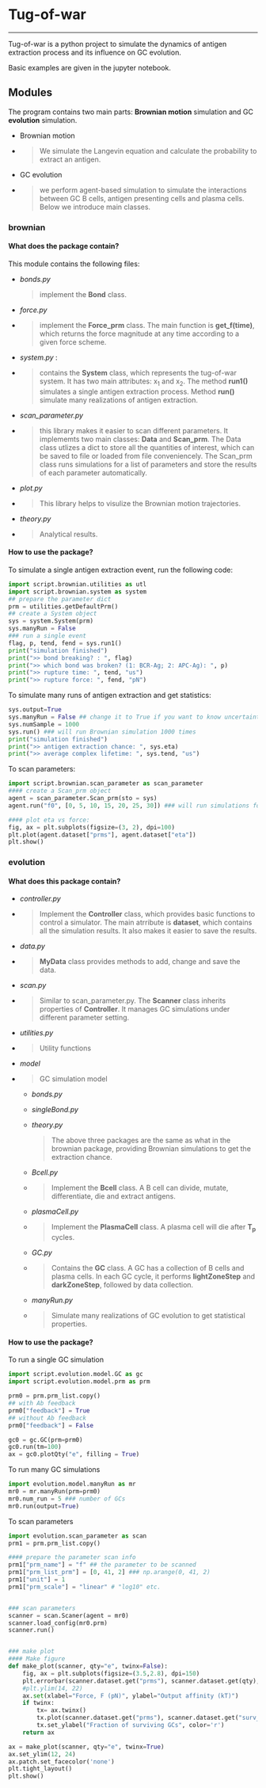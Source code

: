 # Tug-of-war

---

Tug-of-war is a python project to simulate the dynamics of antigen extraction process and its influence on GC evolution. 

Basic examples are given in the jupyter notebook.


## Modules

The program contains two main parts: **Brownian motion** simulation and GC **evolution** simulation. 

- Brownian motion

- > We simulate the Langevin equation and calculate the probability to extract an antigen. 

- GC evolution

- >  we perform agent-based simulation to simulate the interactions between GC B cells, antigen presenting cells and plasma cells. Below we introduce main classes. 



### brownian

#### What does the package contain?

This module contains the following files:

- *bonds.py* 

  > implement the **Bond** class. 

- *force.py* 

- > implement the **Force_prm** class. The main function is **get_f(time)**, which returns the force magnitude at any time according to a given force scheme. 

- *system.py* : 

- >  contains the **System** class, which represents the tug-of-war system. It has two main attributes: x<sub>1</sub> and x<sub>2</sub>. The method **run1()** simulates a single antigen extraction process. Method **run()** simulate many realizations of antigen extraction.  

- *scan_parameter.py* 

- > this library makes it easier to scan different parameters. It implememts two main classes:  **Data** and **Scan_prm**. The Data class utlizes a dict to store all the quantities of interest, which can be saved to file or loaded from file conveniencely. The Scan_prm class runs simulations for a list of parameters and store the results of each parameter automatically. 

- *plot.py* 

- > This library helps to visulize the Brownian motion trajectories. 

- *theory.py* 

- > Analytical results.



#### How to use the package?

To simulate a single antigen extraction event, run the following code:

```python
import script.brownian.utilities as utl
import script.brownian.system as system
## prepare the parameter dict
prm = utilities.getDefaultPrm()
## create a System object
sys = system.System(prm)
sys.manyRun = False
### run a single event
flag, p, tend, fend = sys.run1()
print("simulation finished")
print(">> bond breaking? : ", flag)
print(">> which bond was broken? (1: BCR-Ag; 2: APC-Ag): ", p)
print(">> rupture time: ", tend, "us")
print(">> rupture force: ", fend, "pN")
```

To simulate many runs of antigen extraction and get statistics:

```python
sys.output=True
sys.manyRun = False ## change it to True if you want to know uncertainty of eta
sys.numSample = 1000
sys.run() ### will run Brownian simulation 1000 times
print("simulation finished")
print(">> antigen extraction chance: ", sys.eta)
print(">> average complex lifetime: ", sys.tend, "us")

```

To scan parameters:

```python
import script.brownian.scan_parameter as scan_parameter
#### create a Scan_prm object
agent = scan_parameter.Scan_prm(sto = sys)
agent.run("f0", [0, 5, 10, 15, 20, 25, 30]) ### will run simulations for f0=0, 5, 10, ..., 30

#### plot eta vs force:
fig, ax = plt.subplots(figsize=(3, 2), dpi=100)
plt.plot(agent.dataset["prms"], agent.dataset["eta"])
plt.show()
```



### evolution

#### What does this package contain?

- *controller.py*

- > Implement the **Controller** class, which provides basic functions to control a simulator. The main atrribute is **dataset**, which contains all the simulation results. It also makes it easier to save the results.

- *data.py*

- > **MyData** class provides methods to add, change and save the data. 

- *scan.py*

- > Similar to scan_parameter.py. The **Scanner** class inherits properties of **Controller**. It manages GC simulations under different parameter setting. 

- *utilities.py*

- > Utility functions

- *model*

- > GC simulation model

  - *bonds.py*

  - *singleBond.py*

  - *theory.py*

    > The above three packages are the same as what in the brownian package, providing Brownian simulations to get the extraction chance. 

  - *Bcell.py*

  - > Implement the **Bcell** class. A B cell can divide, mutate, differentiate, die and extract antigens. 

  - *plasmaCell.py*

  - > Implement the **PlasmaCell** class. A plasma cell will die after **T<sub>p</sub>** cycles.

  - *GC.py*

  - > Contains the **GC** class. A GC has a collection of B cells and plasma cells. In each GC cycle, it performs **lightZoneStep** and **darkZoneStep**, followed by data collection.

  - *manyRun.py*

  - > Simulate many realizations of GC evolution to get statistical properties. 

#### How to use the package?

To run a single GC simulation

```python
import script.evolution.model.GC as gc
import script.evolution.model.prm as prm

prm0 = prm.prm_list.copy()
## with Ab feedback
prm0["feedback"] = True
## without Ab feedback
prm0["feedback"] = False

gc0 = gc.GC(prm=prm0)
gc0.run(tm=100)
ax = gc0.plotQty("e", filling = True)
```

To run many GC simulations

```python
import evolution.model.manyRun as mr
mr0 = mr.manyRun(prm=prm0)
mr0.num_run = 5 ### number of GCs
mr0.run(output=True)
```

To scan parameters

```python
import evolution.scan_parameter as scan
prm1 = prm.prm_list.copy()

#### prepare the parameter scan info
prm1["prm_name"] = "f" ## the parameter to be scanned
prm1["prm_list_prm"] = [0, 41, 2] ### np.arange(0, 41, 2)
prm1["unit"] = 1
prm1["prm_scale"] = "linear" # "log10" etc.


### scan parameters
scanner = scan.Scaner(agent = mr0)
scanner.load_config(mr0.prm)
scanner.run()


### make plot
#### Make figure
def make_plot(scanner, qty="e", twinx=False):
    fig, ax = plt.subplots(figsize=(3.5,2.8), dpi=150)
    plt.errorbar(scanner.dataset.get("prms"), scanner.dataset.get(qty), yerr=scanner.dataset.get(qty+"_std"), capsize=3, fmt='ok', fillstyle='none', ms=5)
    #plt.ylim(14, 22)
    ax.set(xlabel="Force, F (pN)", ylabel="Output affinity (kT)")
    if twinx:
        tx= ax.twinx()
        tx.plot(scanner.dataset.get("prms"), scanner.dataset.get("surv_prob"), '--sr', fillstyle='none')
        tx.set_ylabel("Fraction of surviving GCs", color='r')
    return ax

ax = make_plot(scanner, qty="e", twinx=True)
ax.set_ylim(12, 24)
ax.patch.set_facecolor('none')
plt.tight_layout()
plt.show()
```
